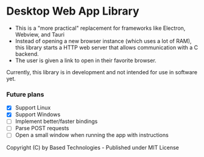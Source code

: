 # Desktop Web App Library
- This is a "more practical" replacement for frameworks like Electron, Webview, and Tauri
- Instead of opening a new browser instance (which uses a lot of RAM), this library starts a HTTP web
server that allows communication with a C backend.
- The user is given a link to open in their favorite browser.

Currently, this library is in development and not intended for use in software yet.

### Future plans
- [x] Support Linux
- [x] Support Windows
- [ ] Implement better/faster bindings
- [ ] Parse POST requests
- [ ] Open a small window when running the app with instructions

Copyright (C) by Based Technologies - Published under MIT License
